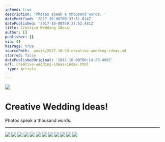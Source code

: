 ```yaml
---
inFeed: true
description: 'Photos speak a thousand words. '
dateModified: '2017-10-08T00:37:51.624Z'
datePublished: '2017-10-08T00:37:52.481Z'
title: Creative Wedding Ideas!
author: []
publisher: {}
via: {}
hasPage: true
sourcePath: _posts/2017-10-08-creative-wedding-ideas.md
starred: false
datePublishedOriginal: '2017-10-08T00:14:20.400Z'
url: creative-wedding-ideas/index.html
_type: Article

---
```

![](https://the-grid-user-content.s3-us-west-2.amazonaws.com/8f2e3627-30a6-4614-99a6-a024f1cae38e.jpg)

# Creative Wedding Ideas!

Photos speak a thousand words. 

---

![](https://the-grid-user-content.s3-us-west-2.amazonaws.com/e528a8fd-bdc9-483c-8335-c550644da0e1.jpg)
![](https://the-grid-user-content.s3-us-west-2.amazonaws.com/c99f752f-95ae-44a6-9a85-0905642fdece.jpg)
![](https://the-grid-user-content.s3-us-west-2.amazonaws.com/4916564f-d9df-49ff-8a95-373889e1d84a.jpg)
![](https://the-grid-user-content.s3-us-west-2.amazonaws.com/08b3322c-898e-4a15-8b03-00795cf38cec.jpg)
![](https://the-grid-user-content.s3-us-west-2.amazonaws.com/b4c00ba0-1fe6-4fa1-80c3-5c9d0843d69c.jpg)
![](https://the-grid-user-content.s3-us-west-2.amazonaws.com/ec1bafe7-2c03-4c77-8145-c44a2bfb234e.jpg)
![](https://the-grid-user-content.s3-us-west-2.amazonaws.com/e9095879-8b1d-41f6-bda1-da0df773ce6b.jpg)
![](https://the-grid-user-content.s3-us-west-2.amazonaws.com/b4e8656d-d26c-471e-92e2-1ce317dd7369.jpg)
![](https://the-grid-user-content.s3-us-west-2.amazonaws.com/fa52f897-91f4-48a3-bcba-20e3fdc51899.jpg)
![](https://the-grid-user-content.s3-us-west-2.amazonaws.com/598ddc16-7dda-4f7a-b4fa-a7eb20c7cdfe.jpg)
![](https://the-grid-user-content.s3-us-west-2.amazonaws.com/2ef02138-8a83-421d-85e2-f3b183211574.jpg)
![](https://the-grid-user-content.s3-us-west-2.amazonaws.com/2d202139-4183-4728-a93d-65f0473e9f51.jpg)